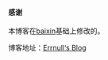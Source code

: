 #### 感谢

本博客在[baixin](http://baixin.io/)基础上修改的。<br>

博客地址：[Errnull‘s Blog](http://www.errnull.top)



